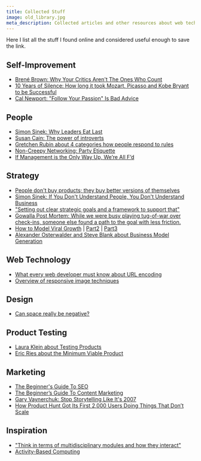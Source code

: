 ```yaml
---
title: Collected Stuff
image: old_library.jpg
meta_description: Collected articles and other resources about web technology, product development and self-improvement.
---
```

Here I list all the stuff I found online and considered useful enough to save the link.


Self-Improvement
----------------

- [Brené Brown: Why Your Critics Aren't The Ones Who Count](http://99u.com/videos/20052/brene-brown-stop-focusing-on-your-critics)
- [10 Years of Silence: How long it took Mozart, Picasso and Kobe Bryant to be Successful](http://blog.bufferapp.com/lessons-on-success-and-deliberate-practice-from-mozart-picasso-and-kobe-bryant)
- [Cal Newport: "Follow Your Passion" Is Bad Advice](http://99u.com/videos/22339/cal-newport-follow-your-passion-is-bad-advice)


People
------

- [Simon Sinek: Why Leaders Eat Last](http://99u.com/videos/20272/simon-sinek-why-leaders-eat-last)
- [Susan Cain: The power of introverts](http://www.youtube.com/watch/?v=c0KYU2j0TM4)
- [Gretchen Rubin about 4 categories how people respond to rules](http://99u.com/videos/21547/gretchen-rubin-the-4-ways-to-successfully-adopt-new-habits)
- [Non-Creepy Networking: Party Etiquette](http://jessicahische.is/helpingyoubelesscreepy)
- [If Management is the Only Way Up, We’re All F’d](http://moz.com/rand/if-management-is-the-only-way-up-were-all-fd/)


Strategy
--------

- [People don't buy products; they buy better versions of themselves](http://www.useronboard.com/features-vs-benefits/)
- [Simon Sinek: If You Don't Understand People, You Don't Understand Business](http://www.youtube.com/watch?v=8grVwcPZnuw)
- ["Setting out clear strategic goals and a framework to support that"](https://medium.com/p/926ab5c39156)
- [Gowalla Post Mortem: While we were busy playing tug-of-war over check-ins, someone else found a path to the goal with less friction.](https://medium.com/work-education/6152adc41de9)
- [How to Model Viral Growth](http://www.linkedin.com/today/post/article/20121002124206-18876785-how-to-model-viral-growth-the-hybrid-model) | [Part2](http://www.linkedin.com/today/post/article/20121011190820-18876785-how-to-model-viral-growth-simple-loss) | [Part3](http://www.linkedin.com/today/post/article/20130402154324-18876785-how-to-model-viral-growth-retention-virality-curves)
- [Alexander Osterwalder and Steve Blank about Business Model Generation](http://www.youtube.com/watch?v=8GIbCg8NpBw)


Web Technology
--------------

- [What every web developer must know about URL encoding](http://blog.lunatech.com/2009/02/03/what-every-web-developer-must-know-about-url-encoding)
- [Overview of responsive image techniques](http://blog.cloudfour.com/responsive-imgs-part-2/)


Design
------

- [Can space really be negative?](http://www.webdesignerdepot.com/2013/10/can-space-really-be-negative/)


Product Testing
---------------

- [Laura Klein about Testing Products](http://www.youtube.com/watch?v=g_g-9BpBcFs)
- [Eric Ries about the Minimum Viable Product](http://www.youtube.com/watch?v=E4ex0fejo8w)


Marketing
---------

- [The Beginner's Guide To SEO](http://moz.com/beginners-guide-to-seo)
- [The Beginner’s Guide To Content Marketing](http://www.natedesmond.com/the-beginners-guide-to-content-marketing)
- [Gary Vaynerchuk: Stop Storytelling Like It's 2007](http://99u.com/videos/22081/gary-vaynerchuk-how-to-tell-stories-in-an-a-d-d-world)
- [How Product Hunt Got Its First 2,000 Users Doing Things That Don’t Scale](http://ryanhoover.me/post/72663537463/how-we-got-our-first-2-000-users-doing-things-that)

Inspiration
-----------

- ["Think in terms of multidisciplinary modules and how they interact"](http://www.wired.com/opinion/2013/12/165191/)
- [Activity-Based Computing](http://whathecode.wordpress.com/2012/10/11/activity-based-computing/)